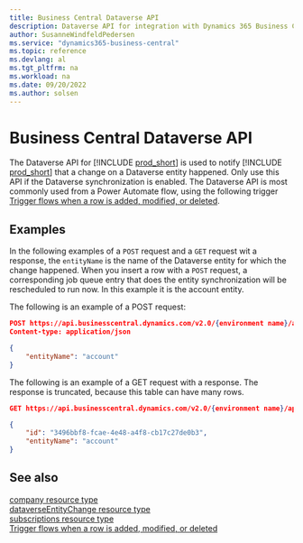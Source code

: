 ```yaml
---
title: Business Central Dataverse API
description: Dataverse API for integration with Dynamics 365 Business Central
author: SusanneWindfeldPedersen
ms.service: "dynamics365-business-central"
ms.topic: reference
ms.devlang: al
ms.tgt_pltfrm: na
ms.workload: na
ms.date: 09/20/2022
ms.author: solsen
---
```


# Business Central Dataverse API

The Dataverse API for [!INCLUDE [prod_short](../developer/includes/prod_short.md)] is used to notify [!INCLUDE [prod_short](../developer/includes/prod_short.md)] that a change on a Dataverse entity happened. Only use this API if the Dataverse synchronization is enabled.
The Dataverse API is most commonly used from a Power Automate flow, using the following trigger [Trigger flows when a row is added, modified, or deleted](/power-automate/dataverse/create-update-delete-trigger). 

## Examples

In the following examples of a `POST` request and a `GET` request wit a response, the `entityName` is the name of the Dataverse entity for which the change happened. When you insert a row with a `POST` request, a corresponding job queue entry that does the entity synchronization will be rescheduled to run now. In this example it is the account entity.

The following is an example of a POST request:

```json
POST https://api.businesscentral.dynamics.com/v2.0/{environment name}/api/microsoft/dataverse/v1.0/dataverseEntityChanges
Content-type: application/json

{
    "entityName": "account"
}
```

The following is an example of a GET request with a response. The response is truncated, because this table can have many rows.

```json
GET https://api.businesscentral.dynamics.com/v2.0/{environment name}/api/microsoft/dataverse/v1.0/dataverseEntityChanges

{
    "id": "3496bbf8-fcae-4e48-a4f8-cb17c27de0b3",
    "entityName": "account"
}
```

## See also

[company resource type](resources/dynamics_company.md)  
[dataverseEntityChange resource type](resources/dynamics_dataverseentitychange.md)  
[subscriptions resource type](resources/dynamics_subscriptions.md)  
[Trigger flows when a row is added, modified, or deleted](/power-automate/dataverse/create-update-delete-trigger)